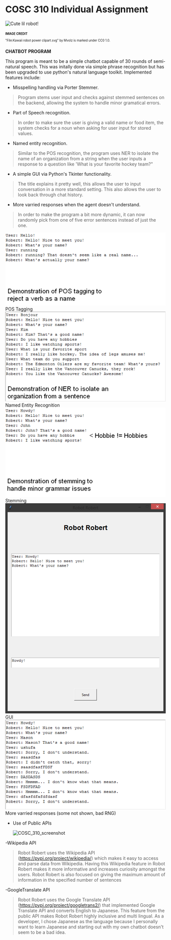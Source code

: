 
# COSC 310 Individual Assignment 
![Cute lil robot!](https://upload.wikimedia.org/wikipedia/commons/7/75/Kawaii_robot_power_clipart.svg)

<sub><sup>**IMAGE CREDIT**</sub></sup><br>
<sub><sup>"File:Kawaii robot power clipart.svg" by Mvolz is marked under CC0 1.0.</sub></sup>

**CHATBOT PROGRAM**

This program is meant to be a simple chatbot capable of 30 rounds of semi-natural speech. This was initally done via simple phrase recognition but has been upgraded to use python's natural language toolkit. Implemented features include:

- Misspelling handling via Porter Stemmer.
> Program stems user input and checks against stemmed sentences on the backend, allowing the system to handle minor gramatical errors.

- Part of Speech recognition.
> In order to make sure the user is giving a valid name or food item, the system checks for a noun when asking for user input for stored values.

- Named entity recognition.
> Similar to the POS recognition, the program uses NER to isolate the name of an organization from a string when the user inputs a response to a question like 'What is your favorite hockey team?"

- A simple GUI via Python's Tkinter functionality.
> The title explains it pretty well, this allows the user to input conversation in a more standard setting. This also allows the user to look back through chat history.

- More varried responses when the agent doesn't understand.
> In order to make the program a bit more dynamic, it can now randomly pick from one of five error sentences instead of just the one.


![POS](https://github.com/COSC-310-Group-24/Assignment-2/blob/main/Images/pos.png?raw=true "Demonstration of POS tagging")
POS Tagging
![NER](https://github.com/COSC-310-Group-24/Assignment-2/blob/main/Images/ner.png?raw=true "Demonstration of Named Entity Recognition")
Named Entity Recognition
![STEM](https://github.com/COSC-310-Group-24/Assignment-2/blob/main/Images/stem.png?raw=true "Demonstration of Porter Stemmer")
Stemming
![GUI](https://github.com/COSC-310-Group-24/Assignment-2/blob/main/Images/gui.png?raw=true "Demonstration of GUI")
GUI
![RANDOM](https://github.com/COSC-310-Group-24/Assignment-2/blob/main/Images/random.png?raw=true "Demonstration of Responses")
More varried responses (some not shown, bad RNG)

- Use of Public APIs 

   <img width="400" alt="COSC_310_screenshot" src="https://user-images.githubusercontent.com/79660865/115100374-c91da100-9f59-11eb-849c-0351fab72065.png">
  
 -Wikipedia API
  >Robot Robert uses the Wikipedia API (https://pypi.org/project/wikipedia/) which makes it easy to access and parse data from Wikipedia. Having this Wikipedia feature in 
  >Robot Robert makes it more informative and increases curiosity amongst the users. Robot Robert is also focused on giving the maximum amount of information in the specified
  > number of sentences
  

 -GoogleTranslate API 
  >Robot Robert uses the Google Translate API (https://pypi.org/project/googletrans2/) that implemented Google Translate API and converts English to Japanese. This feature
  >from the public API makes Robot Robert highly inclusive and multi lingual. As a developer, I chose Japanese as the language because I personally want to learn Japanese and 
  >starting out with my own chatbot doesn't seem to be a bad idea. 
